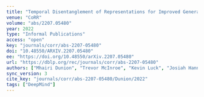 ```yaml
---
title: "Temporal Disentanglement of Representations for Improved Generalisation in Reinforcement Learning."
venue: "CoRR"
volume: "abs/2207.05480"
year: 2022
type: "Informal Publications"
access: "open"
key: "journals/corr/abs-2207-05480"
doi: "10.48550/ARXIV.2207.05480"
ee: "https://doi.org/10.48550/arXiv.2207.05480"
url: "https://dblp.org/rec/journals/corr/abs-2207-05480"
authors: ["Mhairi Dunion", "Trevor McInroe", "Kevin Luck", "Josiah Hanna", "Stefano V. Albrecht"]
sync_version: 3
cite_key: "journals/corr/abs-2207-05480/Dunion/2022"
tags: ["DeepMind"]
---
```

